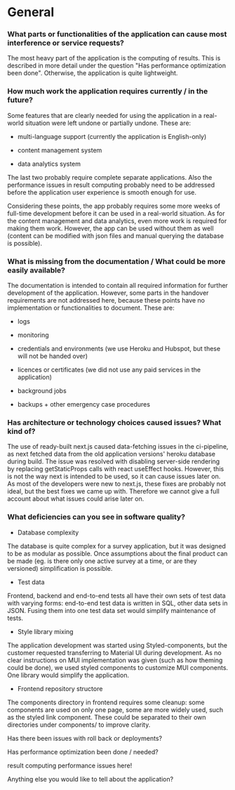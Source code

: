 # General

### What parts or functionalities of the application can cause most interference or service requests?

The most heavy part of the application is the computing of results. This is described in more detail under the question "Has performance optimization been done". Otherwise, the application is quite lightweight.

### How much work the application requires currently / in the future?

Some features that are clearly needed for using the application in a real-world situation were left undone or partially undone. These are:

* multi-language support (currently the application is English-only)

* content management system

* data analytics system

The last two probably require complete separate applications. Also the performance issues in result computing probably need to be addressed before the application user experience is smooth enough for use.

Considering these points, the app probably requires some more weeks of full-time development before it can be used in a real-world situation. As for the content management and data analytics, even more work is required for making them work. However, the app can be used without them as well (content can be modified with json files and manual querying the database is possible).

### What is missing from the documentation / What could be more easily available?

The documentation is intended to contain all required information for further development of the application. 
However, some parts in the handover requirements are not addressed here, because these points have no implementation or
functionalities to document. These are: 

* logs

* monitoring

* credentials and environments (we use Heroku and Hubspot, but these will not be handed over)

* licences or certificates (we did not use any paid services in the application)

* background jobs

* backups + other emergency case procedures

### Has architecture or technology choices caused issues? What kind of?

The use of ready-built next.js caused data-fetching issues in the ci-pipeline, as next fetched data from the old application versions' heroku database during build. The issue was resolved with disabling server-side rendering by replacing getStaticProps calls with react useEffect hooks. However, this is not the way next is intended to be used, so it can cause issues later on. As most of the developers were new to next.js, these fixes are probably not ideal, but the best fixes we came up with. Therefore we cannot give a full account about what issues could arise later on.

### What deficiencies can you see in software quality?

* Database complexity

The database is quite complex for a survey application, but it was designed to be as modular as possible. Once assumptions about the final product can be made (eg. is there only one active survey at a time, or are they versioned) simplification is possible.

* Test data

Frontend, backend and end-to-end tests all have their own sets of test data with varying forms: end-to-end test data is written in SQL, other data sets in JSON. Fusing them into one test data set would simplify maintenance of tests.

* Style library mixing

The application development was started using Styled-components, but the customer requested transferring to Material UI during development. As no clear instructions on MUI implementation was given (such as how theming could be done), we used styled components to customize MUI components. One library would simplify the application.

* Frontend repository structore

The components directory in frontend requires some cleanup: some components are used on only one page, some are more widely used, such as the styled link component. These could be separated to their own directories under components/ to improve clarity.

Has there been issues with roll back or deployments?

Has performance optimization been done / needed?

result computing performance issues here!

Anything else you would like to tell about the application?
